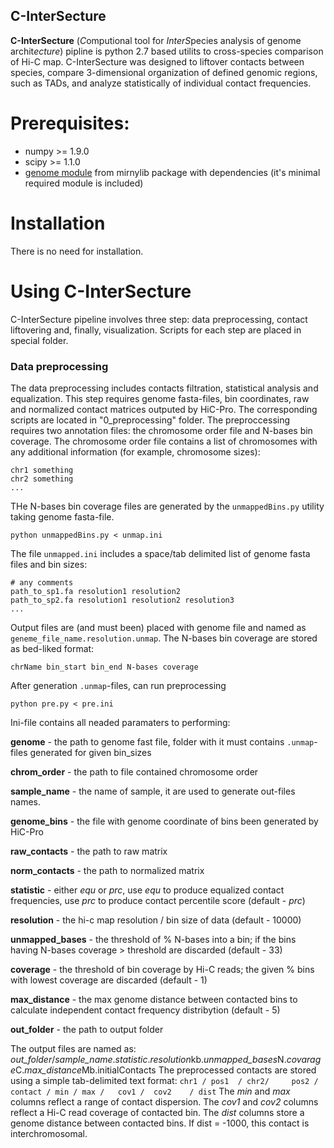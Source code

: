 ## C-InterSecture
**C-InterSecture** (*C*omputional tool for *InterS*pecies analysis of genome archit*ecture*) pipline is python 2.7 based utilits to cross-species comparison of Hi-C map. C-InterSecture was designed to liftover contacts between species, compare 3-dimensional organization of defined genomic regions, such as TADs, and analyze statistically of individual contact frequencies.
 
# Prerequisites:
- numpy >= 1.9.0
- scipy >= 1.1.0
- [genome module](https://mirnylab.bitbucket.io/hiclib/_modules/mirnylib/genome.html) from mirnylib package with dependencies (it's minimal required module is included)

# Installation
There is no need for installation.

# Using C-InterSecture
C-InterSecture pipeline involves three step: data preprocessing, contact liftovering and, finally, visualization. Scripts for each step are placed in special folder. 

### Data preprocessing
The data preprocessing includes contacts filtration, statistical analysis and equalization. This step requires genome fasta-files, bin coordinates, raw and normalized contact matrices outputed by HiC-Pro. The corresponding scripts are located in "0_preprocessing" folder.
The preproccessing requires two annotation files: the chromosome order file and N-bases bin coverage. The chromosome order file contains a list of chromosomes with any additional information (for example, chromosome sizes):
```
chr1 something
chr2 something
...
```
THe N-bases bin coverage files are generated by the `unmappedBins.py` utility taking genome fasta-file. 
```
python unmappedBins.py < unmap.ini
```
The file `unmapped.ini` includes a space/tab delimited list of genome fasta files and bin sizes:
```
# any comments
path_to_sp1.fa resolution1 resolution2
path_to_sp2.fa resolution1 resolution2 resolution3
...
```
Output files are (and must been) placed with genome file and named as `geneme_file_name.resolution.unmap`. The N-bases bin coverage are stored as bed-liked format:
```
chrName bin_start bin_end N-bases coverage
```
After generation `.unmap`-files, can run preprocessing
```
python pre.py < pre.ini
```
Ini-file contains all neaded paramaters to performing:

**genome** - the path to genome fast file, folder with it must contains `.unmap`-files generated for given bin_sizes

**chrom_order** - the path to file contained chromosome order

**sample_name** - the name of sample, it are used to generate out-files names.

**genome_bins** - the file with genome coordinate of bins been generated by HiC-Pro

**raw_contacts** - the path to raw matrix

**norm_contacts** - the path to normalized matrix

**statistic** - either *equ* or *prc*, use *equ* to produce equalized contact frequencies, use *prc* to produce contact percentile score (default - *prc*)

**resolution** - the hi-c map resolution / bin size of data (default - 10000)

**unmapped_bases** - the threshold of % N-bases into a bin; if the bins having N-bases coverage > threshold are discarded (default - 33)

**coverage** - the threshold of bin coverage by Hi-C reads; the given % bins with lowest coverage are discarded (default - 1)

**max_distance** - the max genome distance between contacted bins to calculate independent contact frequency distribytion (default - 5)

**out_folder** - the path to output folder

The output files are named as: *out_folder*/*sample_name*.*statistic*.*resolution*kb.*unmapped_bases*N.*covarage*C.*max_distance*Mb.initialContacts
The preprocessed contacts are stored using a simple tab-delimited text format:
```chr1	/ pos1	/ chr2/ 	pos2 /	contact	/ min /	max /	cov1 /	cov2	/ dist```
The *min* and *max* columns reflect a range of contact dispersion. The *cov1* and *cov2* columns reflect a Hi-C read coverage of contacted bin. The *dist* columns store a genome distance between contacted bins. If dist = -1000, this contact is interchromosomal.

